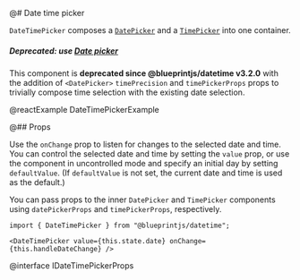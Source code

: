 @# Date time picker

`DateTimePicker` composes a [`DatePicker`](#datetime/datepicker)
and a [`TimePicker`](#datetime/timepicker) into one container.

<div class="@ns-callout @ns-intent-danger @ns-icon-error">
    <h5 class="@ns-heading">

Deprecated: use [Date picker](#datetime/datepicker)
</h5>

This component is **deprecated since @blueprintjs/datetime v3.2.0** with the addition
of `<DatePicker>` `timePrecision` and `timePickerProps` props to trivially
compose time selection with the existing date selection.

</div>

@reactExample DateTimePickerExample

@## Props

Use the `onChange` prop to listen for changes to the selected date and time. You
can control the selected date and time by setting the `value` prop, or use the
component in uncontrolled mode and specify an initial day by setting
`defaultValue`. (If `defaultValue` is not set, the current date and time is used
as the default.)

You can pass props to the inner `DatePicker` and `TimePicker` components using
`datePickerProps` and `timePickerProps`, respectively.

```tsx
import { DateTimePicker } from "@blueprintjs/datetime";

<DateTimePicker value={this.state.date} onChange={this.handleDateChange} />
```

@interface IDateTimePickerProps
